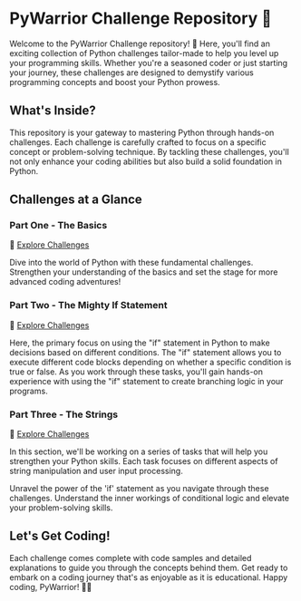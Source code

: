 # PyWarrior Challenge Repository 🚀

Welcome to the PyWarrior Challenge repository! 🐍 Here, you'll find an exciting collection of Python challenges tailor-made to help you level up your programming skills. Whether you're a seasoned coder or just starting your journey, these challenges are designed to demystify various programming concepts and boost your Python prowess.

## What's Inside?

This repository is your gateway to mastering Python through hands-on challenges. Each challenge is carefully crafted to focus on a specific concept or problem-solving technique. By tackling these challenges, you'll not only enhance your coding abilities but also build a solid foundation in Python.

## Challenges at a Glance

### Part One - The Basics
📂 [Explore Challenges](https://github.com/MeenalJy/PyWarrior-Challenge/blob/main/.../part_one.md)

Dive into the world of Python with these fundamental challenges. Strengthen your understanding of the basics and set the stage for more advanced coding adventures!

### Part Two - The Mighty If Statement
📂 [Explore Challenges](https://github.com/MeenalJy/PyWarrior-Challenge/blob/main/.../part_two.md)

Here, the primary focus on using the "if" statement in Python to make decisions based on different conditions. The "if" statement allows you to execute different code blocks depending on whether a specific condition is true or false. As you work through these tasks, you'll gain hands-on experience with using the "if" statement to create branching logic in your programs.

### Part Three - The Strings
📂 [Explore Challenges](https://github.com/MeenalJy/PyWarrior-Challenge/blob/main/.../part_three.md)

In this section, we'll be working on a series of tasks that will help you strengthen your Python skills. Each task focuses on different aspects of string manipulation and user input processing.

Unravel the power of the 'if' statement as you navigate through these challenges. Understand the inner workings of conditional logic and elevate your problem-solving skills.

## Let's Get Coding!

Each challenge comes complete with code samples and detailed explanations to guide you through the concepts behind them. Get ready to embark on a coding journey that's as enjoyable as it is educational. Happy coding, PyWarrior! 🚀🔥
